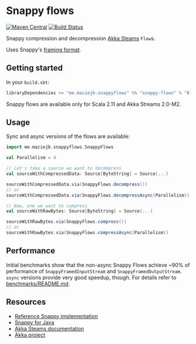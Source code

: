 # Snappy flows
[![Maven Central][maven-central-badge]][maven-central-link]
[![Build Status][travis-ci-badge]][travis-ci-link]

Snappy compression and decompression [Akka Steams][akka-streams] `Flow`s.

Uses Snappy's [framing format][snappy-framing].

## Getting started
In your `build.sbt`:
```scala
libraryDependencies += "me.maciejb.snappyflows" %% "snappy-flows" % "0.1.0"
```
Snappy flows are available only for Scala 2.11 and Akka Streams 2.0-M2.

## Usage
Sync and async versions of the flows are available:

```scala
import me.maciejb.snappyflows.SnappyFlows

val Parallelism = 4

// Let's take a source we want to decompress
val sourceWithCompressedData: Source[ByteString] = Source(...)

sourceWithCompressedData.via(SnappyFlows.decompress())
// or
sourceWithCompressedData.via(SnappyFlows.decompressAsync(Parallelism))

// Now, one we want to compress
val sourceWithRawBytes: Source[ByteString] = Source(...)

sourceWithRawBytes.via(SnappyFlows.compress())
// or
sourceWithRawBytes.via(SnappyFlows.compressAsync(Parallelism))
```

## Performance
Initial benchmarks show that the non-async Snappy Flows achieve ~90% of performance of
`SnappyFramedInputStream` and `SnappyFramedOutputStream`. `async` versions provide very good speedup, though.
For details refer to [benchmarks/README.md](benchmarks/README.md).

## Resources
* [Reference Snappy implementation][google-snappy]
* [Snappy for Java][snappy-java]
* [Akka Steams documentation][akka-streams]
* [Akka project][akka]

[akka-streams]: http://doc.akka.io/docs/akka-stream-and-http-experimental/snapshot/scala.html
[snappy-framing]: https://github.com/google/snappy/blob/master/framing_format.txt
[google-snappy]: https://github.com/google/snappy
[snappy-java]: https://github.com/xerial/snappy-java
[akka]: http://akka.io
[maven-central-badge]: https://maven-badges.herokuapp.com/maven-central/me.maciejb.snappyflows/snappy-flows_2.11/badge.svg
[maven-central-link]: https://maven-badges.herokuapp.com/maven-central/me.maciejb.snappyflows/snappy-flows_2.11
[travis-ci-badge]: https://travis-ci.org/maciej/snappy-flows.svg
[travis-ci-link]: https://travis-ci.org/maciej/snappy-flows
